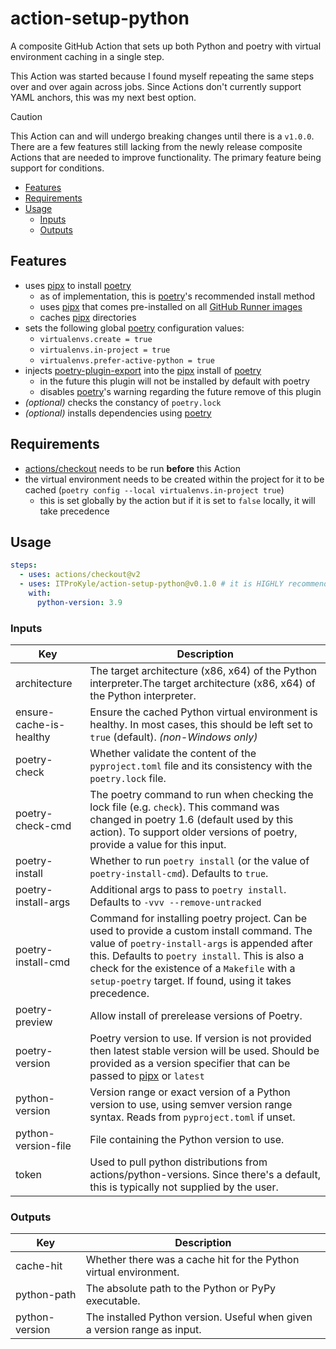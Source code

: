 # action-setup-python

A composite GitHub Action that sets up both Python and poetry with virtual environment caching in a single step.

This Action was started because I found myself repeating the same steps over and over again across jobs.
Since Actions don't currently support YAML anchors, this was my next best option.

> [!CAUTION]
> This Action can and will undergo breaking changes until there is a `v1.0.0`.
> There are a few features still lacking from the newly release composite Actions that are needed to improve functionality.
> The primary feature being support for conditions.

<!-- mdformat-toc start --slug=github --no-anchors --maxlevel=6 --minlevel=2 -->

- [Features](#features)
- [Requirements](#requirements)
- [Usage](#usage)
  - [Inputs](#inputs)
  - [Outputs](#outputs)

<!-- mdformat-toc end -->

## Features

- uses [pipx] to install [poetry]
  - as of implementation, this is [poetry]'s recommended install method
  - uses [pipx] that comes pre-installed on all [GitHub Runner images](https://github.com/actions/runner-images#available-images)
  - caches [pipx] directories
- sets the following global [poetry] configuration values:
  - `virtualenvs.create = true`
  - `virtualenvs.in-project = true`
  - `virtualenvs.prefer-active-python = true`
- injects [poetry-plugin-export](https://github.com/python-poetry/poetry-plugin-export) into the [pipx] install of [poetry]
  - in the future this plugin will not be installed by default with poetry
  - disables [poetry]'s warning regarding the future remove of this plugin
- _(optional)_ checks the constancy of `poetry.lock`
- _(optional)_ installs dependencies using [poetry]

## Requirements

- [actions/checkout](https://github.com/actions/checkout) needs to be run **before** this Action
- the virtual environment needs to be created within the project for it to be cached (`poetry config --local virtualenvs.in-project true`)
  - this is set globally by the action but if it is set to `false` locally, it will take precedence

## Usage

```yaml
steps:
  - uses: actions/checkout@v2
  - uses: ITProKyle/action-setup-python@v0.1.0 # it is HIGHLY recommended to pin this to a release
    with:
      python-version: 3.9
```

### Inputs

| Key                     | Description                                                                                                                                                                                                                                                                                                |
| ----------------------- | ---------------------------------------------------------------------------------------------------------------------------------------------------------------------------------------------------------------------------------------------------------------------------------------------------------- |
| architecture            | The target architecture (x86, x64) of the Python interpreter.The target architecture (x86, x64) of the Python interpreter.                                                                                                                                                                                 |
| ensure-cache-is-healthy | Ensure the cached Python virtual environment is healthy. In most cases, this should be left set to `true` (default). _(non-Windows only)_                                                                                                                                                                  |
| poetry-check            | Whether validate the content of the `pyproject.toml` file and its consistency with the `poetry.lock` file.                                                                                                                                                                                                 |
| poetry-check-cmd        | The poetry command to run when checking the lock file (e.g. `check`). This command was changed in poetry 1.6 (default used by this action). To support older versions of poetry, provide a value for this input.                                                                                           |
| poetry-install          | Whether to run `poetry install` (or the value of `poetry-install-cmd`). Defaults to `true`.                                                                                                                                                                                                                |
| poetry-install-args     | Additional args to pass to `poetry install`. Defaults to `-vvv --remove-untracked`                                                                                                                                                                                                                         |
| poetry-install-cmd      | Command for installing poetry project. Can be used to provide a custom install command. The value of `poetry-install-args` is appended after this. Defaults to `poetry install`. This is also a check for the existence of a `Makefile` with a `setup-poetry` target. If found, using it takes precedence. |
| poetry-preview          | Allow install of prerelease versions of Poetry.                                                                                                                                                                                                                                                            |
| poetry-version          | Poetry version to use. If version is not provided then latest stable version will be used. Should be provided as a version specifier that can be passed to [pipx](https://github.com/pypa/pipx) or `latest`                                                                                                |
| python-version          | Version range or exact version of a Python version to use, using semver version range syntax. Reads from `pyproject.toml` if unset.                                                                                                                                                                        |
| python-version-file     | File containing the Python version to use.                                                                                                                                                                                                                                                                 |
| token                   | Used to pull python distributions from actions/python-versions. Since there's a default, this is typically not supplied by the user.                                                                                                                                                                       |

### Outputs

| Key            | Description                                                               |
| -------------- | ------------------------------------------------------------------------- |
| cache-hit      | Whether there was a cache hit for the Python virtual environment.         |
| python-path    | The absolute path to the Python or PyPy executable.                       |
| python-version | The installed Python version. Useful when given a version range as input. |

[pipx]: https://github.com/pypa/pipx
[poetry]: https://github.com/python-poetry/poetry
